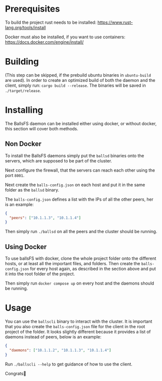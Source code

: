 # Prerequisites

To build the project rust needs to be installed: https://www.rust-lang.org/tools/install

Docker must also be installed, if you want to use containers: https://docs.docker.com/engine/install/

# Building

(This step can be skipped, if the prebuild ubuntu binaries in `ubuntu-build` are used).
In order to create an optimized build of both the daemon and the client, simply run: `cargo build --release`. The binaries will be saved in `./target/release`.

# Installing

The BallsFS daemon can be installed either using docker, or without docker, this section will cover both methods.

## Non Docker

To install the BallsFS daemons simply put the `ballsd` binaries onto the servers, which are supposed to be part of the cluster.

Next configure the firewall, that the servers can reach each other using the port `8001`.

Next create the `balls-config.json` on each host and put it in the same folder as the `ballsd` binary.

The `balls-config.json` defines a list with the IPs of all the other peers, her is an example:

```json
{
  "peers": ["10.1.1.3", "10.1.1.4"]
}
```

Then simply run `./ballsd` on all the peers and the cluster should be running.

## Using Docker

To use ballsFS with docker, clone the whole project folder onto the different hosts, or at least all the important files, and folders.
Then create the `balls-config.json` for every host again, as described in the section above and put it into the root folder of the project.

Then simply run `docker compose up` on every host and the daemons should be running.

# Usage

You can use the `ballscli` binary to interact with the cluster.
It is important that you also create the `balls-config.json` file for the client in the root project of the folder.
It looks slightly different because it provides a list of daemons instead of peers, below is an example:

```json
{
  "daemons": ["10.1.1.2", "10.1.1.3", "10.1.1.4"]
}
```

Run `./ballscli --help` to get guidance of how to use the client.

Congrats🎉
